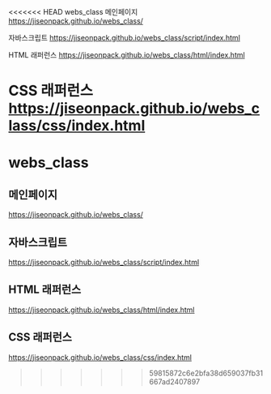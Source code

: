 <<<<<<< HEAD
webs_class
메인페이지
https://jiseonpack.github.io/webs_class/

자바스크립트
https://jiseonpack.github.io/webs_class/script/index.html

HTML 래퍼런스
https://jiseonpack.github.io/webs_class/html/index.html

CSS 래퍼런스
https://jiseonpack.github.io/webs_class/css/index.html
=======
# webs_class

## 메인페이지
https://jiseonpack.github.io/webs_class/

## 자바스크립트
https://jiseonpack.github.io/webs_class/script/index.html

## HTML 래퍼런스
https://jiseonpack.github.io/webs_class/html/index.html

## CSS 래퍼런스
https://jiseonpack.github.io/webs_class/css/index.html
>>>>>>> 59815872c6e2bfa38d659037fb31667ad2407897
